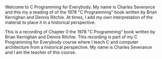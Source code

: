 Welcome to C Programming for Everybody. My name is Charles Severance and
this my a reading of of the 1978 "C Programming" book written by Brian
Kernighan and Dennis Ritchie.  At times, I add my own interpretation
of the material to place it in a historical perspective.

This is a recording of Chapter 0 the 1978 "C Programming" book written
by Brian Kernighan and Dennis Ritchie.  This recording is part of
my C Programming for Everybody course where I teach C and computer
architecture from a historical perspective.  My name is Charles
Severance and I am the teacher of this course.

